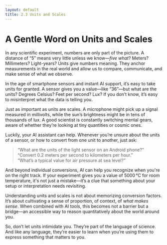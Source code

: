 ```yaml
---
layout: default
title: 2.3 Units and Scales
---
```


# A Gentle Word on Units and Scales

In any scientific experiment, numbers are only part of the picture. A distance of “5” means very little unless we know—*five what*? Meters? Millimeters? Light-years? Units give numbers meaning. They anchor measurements in the real world and allow us to compare, communicate, and make sense of what we observe.

In the age of smartphone sensors and instant AI support, it’s easy to take units for granted. A sensor gives you a value—like “36”—but what are the units? Degrees Celsius? Feet per second? Lux? If you don’t know, it’s easy to misinterpret what the data is telling you.

Just as important as units are scales. A microphone might pick up a signal measured in millivolts, while the sun’s brightness might be in tens of thousands of lux. A good scientist is constantly switching mental gears, aware of whether they’re looking at tiny quantities or cosmic ones.

Luckily, your AI assistant can help. Whenever you’re unsure about the units of a sensor, or how to convert from one unit to another, just ask:

> “What are the units of the light sensor on an Android phone?”  
> “Convert 0.2 meters per second to kilometers per hour.”  
> “What’s a typical value for air pressure at sea level?”

And beyond individual conversions, AI can help you recognize when you're on the right track. If your experiment gives you a value of 5000 °C for room temperature, it's not just a mistake—it’s a clue that something about your setup or interpretation needs revisiting.

Understanding units and scales is not about memorizing conversion factors. It’s about cultivating a sense of proportion, of context, of *what makes sense*. When combined with AI tools, this becomes not a barrier but a bridge—an accessible way to reason quantitatively about the world around you.

So, don’t let units intimidate you. They’re part of the language of science. And like any language, they’re easier to learn when you’re using them to express something that matters to you.
